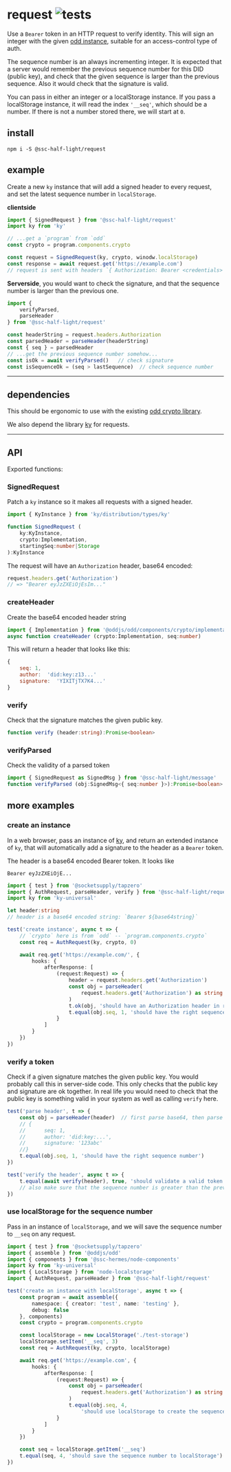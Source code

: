 # request ![tests](https://github.com/ssc-half-light/request/actions/workflows/nodejs.yml/badge.svg)

Use a `Bearer` token in an HTTP request to verify identity. This will sign an integer with the given [odd instance](https://github.com/oddsdk/ts-odd/blob/main/src/components/crypto/implementation.ts#L14), suitable for an access-control type of auth.

The sequence number is an always incrementing integer. It is expected that a server would remember the previous sequence number for this DID (public key), and check that the given sequence is larger than the previous sequence. Also it would check that the signature is valid.

You can pass in either an integer or a localStorage instance. If you pass a localStorage instance, it will read the index `'__seq'`, which should be a number. If there is not a number stored there, we will start at `0`.

## install
```
npm i -S @ssc-half-light/request
```

## example
Create a new `ky` instance that will add a signed header to every request,
and set the latest sequence number in `localStorage`.

__clientside__
```js
import { SignedRequest } from '@ssc-half-light/request'
import ky from 'ky'

// ...get a `program` from `odd`
const crypto = program.components.crypto

const request = SignedRequest(ky, crypto, winodw.localStorage)
const response = await request.get('https://example.com')
// request is sent with headers `{ Authorization: Bearer <credentials> }`
```

__Serverside__, you would want to check the signature, and that the sequence
number is larger than the previous one.
```js
import {
    verifyParsed,
    parseHeader
} from '@ssc-half-light/request'

const headerString = request.headers.Authorization
const parsedHeader = parseHeader(headerString)
const { seq } = parsedHeader
// ...get the previous sequence number somehow...
const isOk = await verifyParsed()   // check signature
const isSequenceOk = (seq > lastSequence)  // check sequence number
```

-------


## dependencies
This should be ergonomic to use with the existing [odd crypto library](https://github.com/oddsdk/ts-odd).

We also depend the library [ky](https://github.com/sindresorhus/ky) for requests. 

-------

## API
Exported functions:

### SignedRequest
Patch a `ky` instance so it makes all requests with a signed header.

```ts
import { KyInstance } from 'ky/distribution/types/ky'

function SignedRequest (
    ky:KyInstance,
    crypto:Implementation,
    startingSeq:number|Storage
):KyInstance
```

The request will have an `Authorization` header, base64 encoded:
```js
request.headers.get('Authorization')
// => "Bearer eyJzZXEiOjEsIm..."
```

### createHeader
Create the base64 encoded header string

```ts
import { Implementation } from '@oddjs/odd/components/crypto/implementation'
async function createHeader (crypto:Implementation, seq:number)
```

This will return a header that looks like this:
```js
{
    seq: 1,
    author:  'did:key:z13...'
    signature:  'YIXITjTX7K4...'
}
```

### verify
Check that the signature matches the given public key.

```ts
function verify (header:string):Promise<boolean>
```

### verifyParsed
Check the validity of a parsed token

```ts
import { SignedRequest as SignedMsg } from '@ssc-half-light/message'
function verifyParsed (obj:SignedMsg<{ seq:number }>):Promise<boolean>
```

## more examples

### create an instance
In a web browser, pass an instance of [ky](https://github.com/sindresorhus/ky), and return an extended instance of `ky`, that will automatically add a signature to the header as a `Bearer` token.

The header is a base64 encoded Bearer token. It looks like
```
Bearer eyJzZXEiOjE...
```

```ts
import { test } from '@socketsupply/tapzero'
import { AuthRequest, parseHeader, verify } from '@ssc-half-light/request'
import ky from 'ky-universal'

let header:string
// header is a base64 encoded string: `Bearer ${base64string}`

test('create instance', async t => {
    // `crypto` here is from `odd` -- `program.components.crypto`
    const req = AuthRequest(ky, crypto, 0)

    await req.get('https://example.com/', {
        hooks: {
            afterResponse: [
                (request:Request) => {
                    header = request.headers.get('Authorization')
                    const obj = parseHeader(
                        request.headers.get('Authorization') as string
                    )
                    t.ok(obj, 'should have an Authorization header in request')
                    t.equal(obj.seq, 1, 'should have the right sequence')
                }
            ]
        }
    })
})
```

### verify a token
Check if a given signature matches the given public key. You would probably call this in server-side code. This only checks that the public key and signature are ok together. In real life you would need to check that the public key is something valid in your system as well as calling `verify` here.

```ts
test('parse header', t => {
    const obj = parseHeader(header)  // first parse base64, then parse JSON
    // {
    //      seq: 1,
    //      author: 'did:key:...',
    //      signature: '123abc'
    //}
    t.equal(obj.seq, 1, 'should have the right sequence number')
})

test('verify the header', async t => {
    t.equal(await verify(header), true, 'should validate a valid token')
    // also make sure that the sequence number is greater than the previous
})
```

### use localStorage for the sequence number
Pass in an instance of `localStorage`, and we will save the sequence number to `__seq` on any request.

```ts
import { test } from '@socketsupply/tapzero'
import { assemble } from '@oddjs/odd'
import { components } from '@ssc-hermes/node-components'
import ky from 'ky-universal'
import { LocalStorage } from 'node-localstorage'
import { AuthRequest, parseHeader } from '@ssc-half-light/request'

test('create an instance with localStorage', async t => {
    const program = await assemble({
        namespace: { creator: 'test', name: 'testing' },
        debug: false
    }, components)
    const crypto = program.components.crypto

    const localStorage = new LocalStorage('./test-storage')
    localStorage.setItem('__seq', 3)
    const req = AuthRequest(ky, crypto, localStorage)

    await req.get('https://example.com', {
        hooks: {
            afterResponse: [
                (request:Request) => {
                    const obj = parseHeader(
                        request.headers.get('Authorization') as string
                    )
                    t.equal(obj.seq, 4,
                        'should use localStorage to create the sequence')
                }
            ]
        }
    })

    const seq = localStorage.getItem('__seq')
    t.equal(seq, 4, 'should save the sequence number to localStorage')
})
```
 
